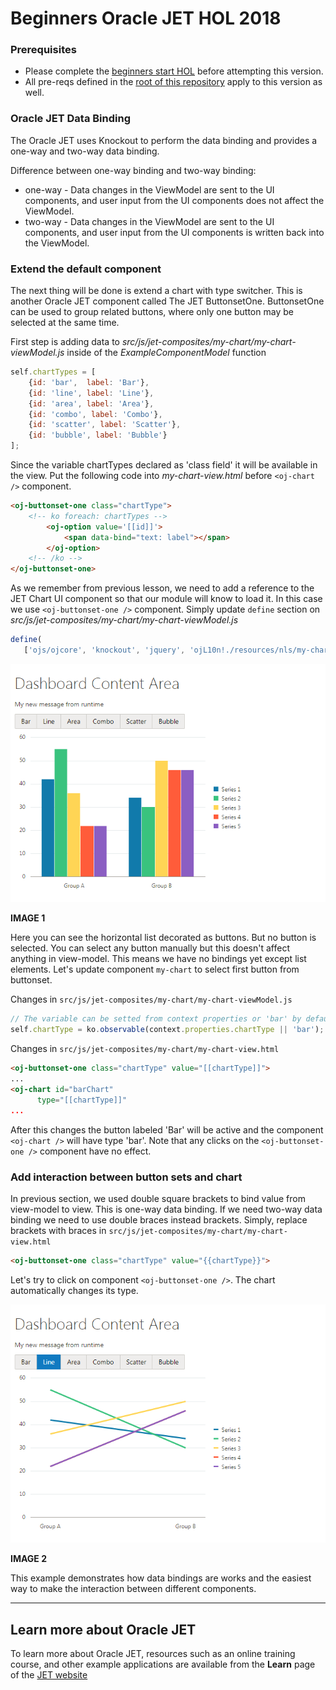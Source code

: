 # Beginners  Oracle JET HOL 2018

### Prerequisites
* Please complete the [beginners start HOL](/beginners-start) before attempting this version.
* All pre-reqs defined in the [root of this repository](/README.md) apply to this version as well. 


### Oracle JET Data Binding
The Oracle JET uses Knockout to perform the data binding and provides a one-way and two-way data binding.

Difference between one-way binding and two-way binding:
* one-way - Data changes in the ViewModel are sent to the UI components, and user input from the UI components does not affect the ViewModel.
* two-way - Data changes in the ViewModel are sent to the UI components, and user input from the UI components is written back into the ViewModel.

### Extend the default component
The next thing will be done is extend a chart with type switcher. This is another Oracle JET component called The JET ButtonsetOne.
ButtonsetOne can be used to group related buttons, where only one button may be selected at the same time.

First step is adding data to _src/js/jet-composites/my-chart/my-chart-viewModel.js_ inside of the _ExampleComponentModel_ function

```javascript
self.chartTypes = [
    {id: 'bar',  label: 'Bar'},
    {id: 'line', label: 'Line'},
    {id: 'area', label: 'Area'},
    {id: 'combo', label: 'Combo'},
    {id: 'scatter', label: 'Scatter'},
    {id: 'bubble', label: 'Bubble'}
];
``` 
Since the variable chartTypes declared as 'class field' it will be available in the view.
Put the following code into _my-chart-view.html_ before `<oj-chart />` component.

```html
<oj-buttonset-one class="chartType">
    <!-- ko foreach: chartTypes -->
        <oj-option value='[[id]]'>
            <span data-bind="text: label"></span>
        </oj-option>
    <!-- /ko -->
</oj-buttonset-one>
```

As we remember from previous lesson, we need to add a reference to the JET Chart UI component so that our module will know to load it.
In this case we use `<oj-buttonset-one />` component. Simply update `define` section on _src/js/jet-composites/my-chart/my-chart-viewModel.js_

 ```javascript
define(
    ['ojs/ojcore', 'knockout', 'jquery', 'ojL10n!./resources/nls/my-chart-strings', 'ojs/ojchart', 'ojs/ojbutton'], function (oj, ko, $) {
```

![Completed code in view and model](./images/image-1.png)

**IMAGE 1**

Here you can see the horizontal list decorated as buttons. But no button is selected. You can select any button manually but this doesn't affect anything in view-model.
This means we have no bindings yet except list elements. Let's update component `my-chart` to select first button from buttonset.

Changes in `src/js/jet-composites/my-chart/my-chart-viewModel.js`
```javascript
// The variable can be setted from context properties or 'bar' by default
self.chartType = ko.observable(context.properties.chartType || 'bar');
```

Changes in `src/js/jet-composites/my-chart/my-chart-view.html`
```html
<oj-buttonset-one class="chartType" value="[[chartType]]">
...
<oj-chart id="barChart"
      type="[[chartType]]"
...
```

After this changes the button labeled 'Bar' will be active and the component `<oj-chart />` will have type 'bar'.
Note that any clicks on the `<oj-buttonset-one />` component have no effect.

### Add interaction between button sets and chart
In previous section, we used double square brackets to bind value from view-model to view. This is one-way data binding.
If we need two-way data binding we need to use double braces instead brackets.
Simply, replace brackets with braces in `src/js/jet-composites/my-chart/my-chart-view.html`
```html
<oj-buttonset-one class="chartType" value="{{chartType}}">
```

Let's try to click on component `<oj-buttonset-one />`. The chart automatically changes its  type.

![The updated component](./images/image-2.png)

**IMAGE 2**

This example demonstrates how data bindings are works and the easiest way to make the interaction between different components.

***
## Learn more about Oracle JET
To learn more about Oracle JET, resources such as an online training course, and other example applications are available from the **Learn** page of the [JET website](http://oraclejet.org "oracle jet home page")
